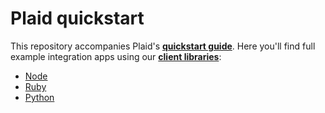 # Plaid quickstart

This repository accompanies Plaid's [**quickstart guide**][quickstart]. Here you'll find full example integration apps using our [**client libraries**][libraries]:

- [Node][node-example]
- [Ruby][ruby-example]
- [Python][python-example]

[quickstart]: https://plaid.com/docs/quickstart
[libraries]: https://plaid.com/docs/libraries
[node-example]: /node
[ruby-example]: /ruby
[python-example]: /python
